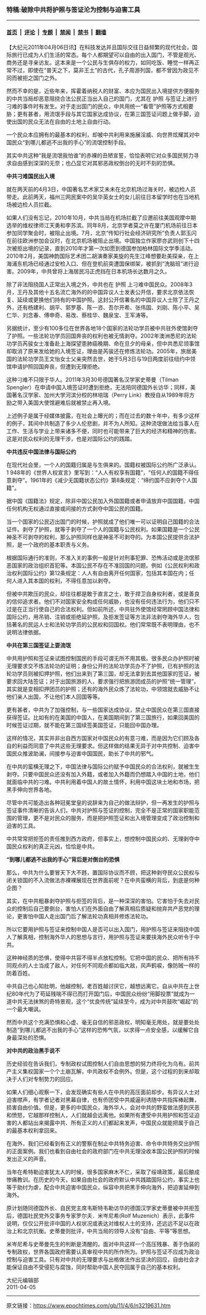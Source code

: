 ### 特稿:破除中共将护照与签证沦为控制与迫害工具

---

#### [首页](../../../..?n3219631) &nbsp;|&nbsp; [评论](../../../../../epoch-comment?n3219631) &nbsp;|&nbsp; [专题](../../../../../epoch-special?n3219631) &nbsp;|&nbsp; [禁闻](../../../../../epoch-news?n3219631) &nbsp;|&nbsp; [禁书](../../../../../books?n3219631) &nbsp;|&nbsp; [翻墙](https://github.com/gfw-breaker/nogfw/blob/master/README.md?n3219631)


<div class="post_content" id="artbody" itemprop="articleBody">
 <!-- article content begin -->
 <p>
  【大纪元2011年04月06日讯】在科技发达并且国际交往日益频繁的现代社会，国际旅行已成为人们生活的常态。每个人都期望可以自由的出入国门，不管是观光、商务还是寻亲访友。这本来是一个公民与生俱存的权力，如同吃饭、睡觉一样再正常不过，即使在“普天之下，莫非王土”的古代，孔子周游列国，都不曾因为政见不同而被拒之国门之外。
 </p>
 <p>
  然而不幸的是，近些年来，挥霍着纳税人的财富、本应为国民出入境提供方便服务的中共当局却恶意阻挠合法公民正当出入自己的国门，尤其在
  <ok href="https://www.epochtimes.com/gb/tag/%E6%8A%A4%E7%85%A7.html">
   护照
  </ok>
  与签证上进行刁难的事件时有发生。对于走出国门的民众，中共用统一“看管”护照等方式相要胁；更有甚者，用流氓手段与其它国家达成协议，在第三国签证问题上做手脚，迫使出国的民众无法在自由的土地上自由行动。
 </p>
 <p>
  一个民众本应拥有的最基本的权利，却被中共利用来施展淫威、向世界炫耀其对中国民众“到哪儿都逃不出我的手心”的流氓控制手段。
 </p>
 <p>
  其实中共这种“我是流氓我怕谁”的赤裸的丑陋宣誓，恰恰表明它对众多国民努力寻求自由感到深深的无奈；也凸显它对其邪恶政权倒台的无时不刻的恐惧。
 </p>
 <p>
  <b>
   中共刁难国民出入境
  </b>
 </p>
 <p>
  就在两天前的4月3日，中国著名艺术家艾未未在北京机场过海关时，被边检人员带走。此前两天，福州三网民案中的吴华英女士的女儿前往日本留学时也在当地机场被边检人员拦截。
 </p>
 <p>
  如果人们没有忘记，2010年10月，中共当局在机场拦截了应邀前往美国观摩中期选举的维权律师江天勇和李苏滨。同年8月，北京学者莫之许在厦门机场前往日本参加同学聚会时，被阻止出境。7月，北京“传知行社会经济研究所”负责人郭玉闪在前往欧洲参加会议时，在北京机场被阻止出境。中国独立作家廖亦武则创下十四次被拒出境的记录，直到2010年才第一次如愿到德国参加柏林国际文学季活动。2010年2月，美国神韵国际艺术团二胡演奏家美旋的先生江峰想要赴美探亲，在上海浦东机场已经通过安检入口、但在登机前突遭国保绑架，被抓到“洗脑班”进行迫害。2009年，中共曾将上海居民冯正虎挡在日本机场长达数月之久。
 </p>
 <p>
  除了非法阻挠国人正常出入境之外，中共也在
  <ok href="https://www.epochtimes.com/gb/tag/%E6%8A%A4%E7%85%A7.html">
   护照
  </ok>
  上刁难中国民众。2008年3月，王丹及其他十五名流亡海外的的中国异议人士发表公开信，要求北京依法恢复、延续或更换他们持有的中国护照。这封公开信署名的中国异议人士除了王丹之外，还有杨建利、胡平、郭罗基、陈一咨、吾尔开希、张伟国、刘刚、陈小平、吴仁华、刘念春、傅申奇、易改、蔡桂华、魏泉宝、王军涛等。
 </p>
 <p>
  另据统计，至少有100多位在世界各地18个国家的法轮功学员被中共驻外使馆剥夺了护照。一些法轮功学员回国奔丧的权利也被无情剥夺。2002年澳洲悉尼的法轮功学员芮骏女士准备赴上海探望患肺癌晚期、命在旦夕的母亲，但中共悉尼领事馆却取消了原来发给她的入境签证，理由是芮骏还在修炼法轮功。2005年，旅居美国的法轮功学员王文怡女士父亲突然去世，她于5月3日与19日两度前往纽约中领馆申请护照回国奔丧，但遭到无理拒绝。
 </p>
 <p>
  这种刁难不只限于华人。2011年3月30号德国著名汉学家史蒂曼（Tilman Spengler）在申请中国入境签证时遭到拒绝，无法陪同德国外长访华；同样，美国著名汉学家、加州大学河滨分校的林培瑞（Perry Link）教授自从1989年将方励之带入美国大使馆避难后就被禁止再入境。
 </p>
 <p>
  上述例子是属于经媒体披露，在社会上曝光的；而在过去的数十年中，有多少这样的例子，其间中共制造了多少人伦悲剧，并不为人所知。这种流氓做法给当事人在工作、生活与学业上带来诸多不便，同时也可能带来了巨大的经济和精神的伤害。这是对民众权利的无理干涉，也是对国际公约的践踏。
 </p>
 <p>
  <b>
   中共违反中国法律与国际公约
  </b>
 </p>
 <p>
  在现代社会里，一个人的国籍归属是与生俱来的。国籍权被国际公约所广泛承认。1 948年的《世界人权宣言》里写到：“人人有权享有国籍”，“任何人的国籍不得任意剥夺”。1961年的《减少无国籍状态公约》第8条规定：“缔约国不应剥夺个人国籍”。
 </p>
 <p>
  据中国《国籍法》规定，除非中国公民加入外国国籍或者申请放弃中国国籍，中国任何机构无权通过直接或间接的方式剥夺中国公民的国籍。
 </p>
 <p>
  当一个国家的公民迈出国门的时候，护照就成了他们唯一可以证明自己国籍的合法证件。剥夺了护照，就等于剥夺了一个人的国籍与公民权利。如果国籍是一个公民神圣不可剥夺的权利，那么护照同样也是神圣不可剥夺的。为本国公民提供合法护照，是一个政府的基本职责与义务。
 </p>
 <p>
  根据国际通行的准则，不准入关的事例一般是针对刑事犯罪、恐怖活动或是流氓邪恶国家的政治组织首犯等。本国公民不存在不准回国的问题。例如《公民权利和政治权利国际公约》第12条规定：人人有自由离开任何国家，包括其本国在内；任何人进入其本国的权利，不得任意加以剥夺。
 </p>
 <p>
  但被中共欺压的民众，却往往都是敢于直言之士，敢于捍卫自身权利者，或是善良的信仰追求者。他们不对国家安全构成任何威胁，也没有任何违法行为，他们只不过是在正当行使自己的合法权利。但如前所述，中共驻外使馆经常罔顾中国法律和国际公约，用吊销、注销或拒绝延护照，及拒发签证等方法非法剥夺海外华人，包括著名的民运人士和法轮功学员的公民权和回国权。他们常常既不表明理由，也不说明法律依据。
 </p>
 <p>
  <b>
   中共在第三国签证上耍流氓
  </b>
 </p>
 <p>
  中共用护照和签证来试图控制国民的手段可谓无所不用其极。很多民众办护照时被无理要求交不炼法轮功的证明；身份公开的法轮功学员办不了护照，已有护照的法轮功学员则被扣押护照，他们出来到了第三国，却无法拿到去其他国家的签证，被要求回大陆签证；对于出国旅游的人，要求强行把旅游团成员的护照“统一管理”，其实就是变相扣押团员的护照；还有的海外民众炼了法轮功，中领馆就去威胁不让他们亲人出国，不让他们本人回国等等。
 </p>
 <p>
  更有甚者，中共为了加强控制，与一些国家达成协议，禁止中国民众在第三国直接获得签证。比如有的在美国的中国人，在美国期间到了第三国旅行，如果回美国的时候签证过期，就不能在第三国续签美国签证，只能回中国办理。
 </p>
 <p>
  这样的情况，其实并非出自西方国家对中国民众的有意刁难，而是因为它们顾及各自的利益而同意了中共这些无理要求。但这样做的结果无异于对中共控制、迫害中国民众推波助澜，间接参与迫害中国国民，助长了中共的邪气。
 </p>
 <p>
  在中共的蛮横无理之下，中国法律与国际公约赋予中国民众的合法权利，就被生生剥夺。只要中国民众还没有加入外籍，或者加入外籍而仍想踏入中国的土地，他们就面临中共的刁难。中共利用着中国人的故土情怀，利用中国这块土地和市场，把黑手伸向世界各地。
 </p>
 <p>
  尽管中共可能造出各种冠冕堂皇的说辞来为自己的做法辩护，但一再发生的护照与签证事件清晰的告诉人们，中共对护照与签证的控制，完全不是正常的国家职能范围的管理，更不是对民众的服务，而是把护照签证和出入境管理变成了政治控制和迫害的工具。
 </p>
 <p>
  中共常常把拒签的责任推到西方政府，但事实上，想控制中国民众的、无理剥夺中国民众权利的真正元凶，恰恰是中共。
 </p>
 <p>
  <b>
   “到哪儿都逃不出我的手心”背后是对倒台的恐惧
  </b>
 </p>
 <p>
  那么，中共为什么要冒天下大不韪，置国际协议而不顾，把这种剥夺民众公民权与闭关锁国的不入流做法赤裸裸展现在世界面前呢？在中共蛮横的背后，到底是何种企图？
 </p>
 <p>
  其实，在中共粗暴剥夺护照与拒签的背后，是一种深深的害怕。它害怕于失去对民众的控制后自己要倒台，害怕人们在外面自由了解真相后质疑和抛弃共产恶党的理论，更害怕中国人走出国门后了解法轮功真相并修炼法轮功。
 </p>
 <p>
  所以它要用护照与签证来控制中国人是否可以出入国门，用护照与签证来阻挠中国人了解真相，控制海外华人的思想与言行，用护照与签证来要挟海外民众听令于中共。
 </p>
 <p>
  这种神经质的恐惧，使得中共容不得半点放松控制。它把中国的民众、把所有持不同观点的人士当成了敌人，对任何不同观点都如临大敌，风声鹤唳，像防贼一样的防着百姓。
 </p>
 <p>
  中共自己也心知肚明，他越控制，老百姓越讨厌它，越想远离它。自从中共在上世纪80年代为了苟延残喘不得已而打开国门后，中国民众纷纷“用脚投票”就成为一道中共无法抹煞的奇特景观，这个“优良传统”延续至今，成为对中共鼓吹“崛起”的一个最大嘲讽。
 </p>
 <p>
  然而中共这个充满恐惧和心虚、毫无自信的邪恶政权，明知毫无用处，就是要处处制造“到哪儿都逃不出我的手心”这样的恐怖气氛，以求得一点安全感，以缓解它自身最深处的恐惧。
 </p>
 <p>
  <b>
   对中共的政治黑手说不
  </b>
 </p>
 <p>
  历史经验在告诉我们，专制政权试图控制人们自由思想的努力终将化为乌有。前共产主义集权国家一个个土崩瓦解，中共政权不会例外。但是，这个过程的到来却取决于人们对专制势力的回应。
 </p>
 <p>
  如果人们细心观察一下，会发现确实有些人在中共的高压面前却步。有异议人士对迫害噤声，有学者记者对黑幕自律，也有侨团受中共威逼利诱随中共指挥棒起舞，损害自由价值。但是，更多的中国民众，海外华人，会对中共的野蛮做法感到厌恶和愤怒，它越那样控制人，人们就越会远离他。如果所有遭受中共用护照和签证迫害的人都站出来揭露中共、所有正义的人们都起来发声，中国民众就能把属于自己的最基本权利拿回来。
 </p>
 <p>
  在海外，我们已经看到有正义的警察在制止中共特务迫害、命令中共特务交出护照的正面案例。我们也看到自由社会的政府部门在中共无理没收本国公民护照的时候发出正义的声音。
 </p>
 <p>
  当年在希特勒迫害犹太人的时候，很多国家麻木不仁，采取了绥靖政策，最后酿成惨痛教训。在历史的今天，如果自由社会的政府默认中共践踏国际公约，事实上也等于助纣为虐，配合中共迫害中国民众，纵容中共把黑手伸向海外，把迫害延伸到海外。
 </p>
 <p>
  原计划随同德国外长、自民党主席韦斯特韦勒访华的德国汉学家史蒂曼被中共拒签后，德国社民党外交事务专家罗尔夫．米岑尼希(Rolf Muzenich）表示，此事件说明，仅仅公开批评中国的人权状况或表达对维权人士的支持，还远远不足以在政治上和北京抗衡。史蒂曼则批评，中共当局的领导人没有“自由、平等”等思想。
 </p>
 <p>
  米岑尼希与史蒂曼先生的判断是清醒的。面对中共这样一个高压残暴、善于伪装的专制政权，世界各国政府需要认真审视中共的所作所为。护照与签证不应成为政治控制与迫害工具。只有对中共的无理要求与出格做法作出坚决的回应，自由社会才能保证自由不受侵犯与腐蚀，同时帮助中国人民夺回属于自己的基本权利。
 </p>
 <p>
  大纪元编辑部
  <br/>
  2011-04-05
 </p>
 <!-- article content end -->
 <div id="below_article_ad">
 </div>
</div>


---

原文链接：https://www.epochtimes.com/gb/11/4/6/n3219631.htm